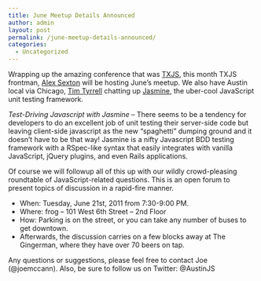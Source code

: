 ```yaml
---
title: June Meetup Details Announced
author: admin
layout: post
permalink: /june-meetup-details-announced/
categories:
  - Uncategorized
---
```

Wrapping up the amazing conference that was [TXJS][1], this month TXJS frontman, [Alex Sexton][2] will be hosting June&#8217;s meetup. We also have Austin local via Chicago, [Tim Tyrrell][3] chatting up [Jasmine][4], the uber-cool JavaScript unit testing framework.

*Test-Driving Javascript with Jasmine* &#8211; There seems to be a tendency for developers to do an excellent job of unit testing their server-side code but leaving client-side javascript as the new “spaghetti” dumping ground and it doesn’t have to be that way! Jasmine is a nifty Javascript BDD testing framework with a RSpec-like syntax that easily integrates with vanilla JavaScript, jQuery plugins, and even Rails applications.

Of course we will followup all of this up with our wildly crowd-pleasing roundtable of JavaScript-related questions. This is an open forum to present topics of discussion in a rapid-fire manner.

  * When: Tuesday, June 21st, 2011 from 7:30-9:00 PM.
  * Where: frog – 101 West 6th Street – 2nd Floor
  * How: Parking is on the street, or you can take any number of buses to get downtown.
  * Afterwards, the discussion carries on a few blocks away at The Gingerman, where they have over 70 beers on tap.

Any questions or suggestions, please feel free to contact Joe (@joemccann). Also, be sure to follow us on Twitter: @AustinJS

 [1]: http://texasjavascript.com
 [2]: http://twitter.com/slexaxton
 [3]: http://twitter.com/timtyrrell
 [4]: http://pivotal.github.com/jasmine/